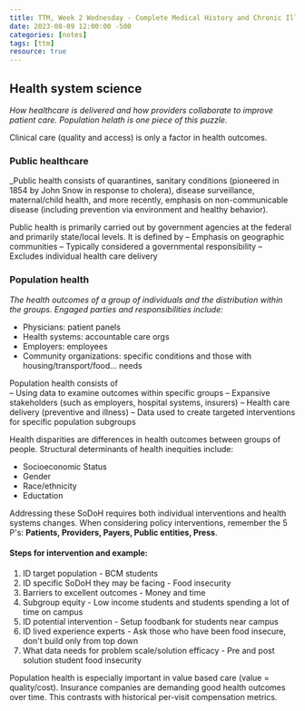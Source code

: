 ```yaml
---
title: TTM, Week 2 Wednesday - Complete Medical History and Chronic Illness
date: 2023-08-09 12:00:00 -500
categories: [notes]
tags: [ttm]
resource: true
---
```


## Health system science
 _How healthcare is delivered and how providers collaborate to improve patient care. Population helath is one piece of this puzzle._

Clinical care (quality and access) is only a factor in health outcomes. 

### Public healthcare
_Public health consists of quarantines, sanitary conditions (pioneered in 1854 by John Snow in response to cholera), disease surveillance, maternal/child health, and more recently, emphasis on non-communicable disease (including prevention via environment and healthy behavior).

Public health is primarily carried out by government agencies at the federal and primarily state/local levels. It is defined by
 – Emphasis on geographic communities 
 – Typically considered a governmental responsibility 
 – Excludes individual health care delivery

### Population health
_The health outcomes of a group of individuals and the distribution within the groups. Engaged parties and responsibilities include:_
 - Physicians: patient panels
 - Health systems: accountable care orgs
 - Employers: employees
 - Community organizations: specific conditions and those with housing/transport/food... needs
 
Population health consists of  
 – Using data to examine outcomes within specific groups 
 – Expansive stakeholders (such as employers, hospital systems, insurers) 
 – Health care delivery (preventive and illness)
 – Data used to create targeted interventions for specific population subgroups
 
Health disparities are differences in health outcomes between groups of people. Structural determinants of health inequities include:
 - Socioeconomic Status
 - Gender
 - Race/ethnicity
 - Eductation

Addressing these SoDoH requires both individual interventions and health systems changes. When considering policy interventions, remember the 5 P's: **Patients, Providers, Payers, Public entities, Press**.


#### Steps for intervention and example:
1. ID target population - BCM students
2. ID specific SoDoH they may be facing - Food insecurity
3. Barriers to excellent outcomes - Money and time
4. Subgroup equity - Low income students and students spending a lot of time on campus
5. ID potential intervention - Setup foodbank for students near campus
6. ID lived experience experts - Ask those who have been food insecure, don't build only from top down
7. What data needs for problem scale/solution efficacy - Pre and post solution student food insecurity

Population health is especially important in value based care (value = quality/cost). Insurance companies are demanding good health outcomes over time. This contrasts with historical per-visit compensation metrics.



 